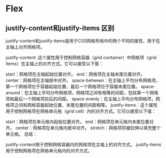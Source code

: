 # Flex

## justify-content和justify-items 区别
justify-content和justify-items是用于CSS网格布局中的两个不同的属性，用于在主轴上对齐网格项。

justify-content: 这个属性用于控制网格容器（grid container）中网格项（grid items）在主轴上的对齐方式。它可以接受以下值：

start：网格项在主轴起始位置对齐。
end：网格项在主轴末尾位置对齐。
center：网格项在主轴居中对齐。
space-between：在主轴上平均分布网格项，第一个网格项位于容器起始位置，最后一个网格项位于容器末尾位置。
space-around：在主轴上平均分布网格项，网格项之间有相等的间距，包括第一个网格项和最后一个网格项前后的间距。
space-evenly：在主轴上平均分布网格项，网格项之间和网格容器起始位置、末尾位置的间距相等。
justify-items：这个属性用于控制网格项在网格单元格（grid cell）内的对齐方式。它可以接受以下值：

start：网格项在单元格内起始位置对齐。
end：网格项在单元格内末尾位置对齐。
center：网格项在单元格内居中对齐。
stretch：网格项将被拉伸以填充整个单元格。
总结：

justify-content用于控制网格容器内的网格项在主轴上的对齐方式。
justify-items用于控制网格项在网格单元格内的对齐方式。
